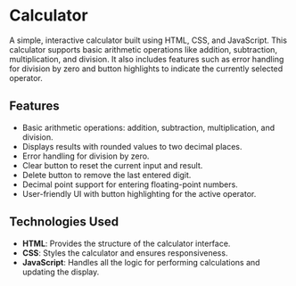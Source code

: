 # Calculator

A simple, interactive calculator built using HTML, CSS, and JavaScript. This calculator supports basic arithmetic operations like addition, subtraction, multiplication, and division. It also includes features such as error handling for division by zero and button highlights to indicate the currently selected operator.

## Features

- Basic arithmetic operations: addition, subtraction, multiplication, and division.
- Displays results with rounded values to two decimal places.
- Error handling for division by zero.
- Clear button to reset the current input and result.
- Delete button to remove the last entered digit.
- Decimal point support for entering floating-point numbers.
- User-friendly UI with button highlighting for the active operator.

## Technologies Used

- **HTML**: Provides the structure of the calculator interface.
- **CSS**: Styles the calculator and ensures responsiveness.
- **JavaScript**: Handles all the logic for performing calculations and updating the display.